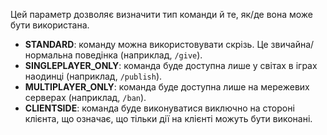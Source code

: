 Цей параметр дозволяє визначити тип команди й те, як/де вона може бути використана.

* **STANDARD**: команду можна використовувати скрізь. Це звичайна/нормальна поведінка (наприклад, `/give`).
* **SINGLEPLAYER_ONLY**: команда буде доступна лише у світах в іграх наодинці (наприклад, `/publish`).
* **MULTIPLAYER_ONLY**: команда буде доступна лише на мережевих серверах (наприклад, `/ban`).
* **CLIENTSIDE**: команда буде виконуватися виключно на стороні клієнта, що означає, що тільки дії на клієнті можуть бути виконані.